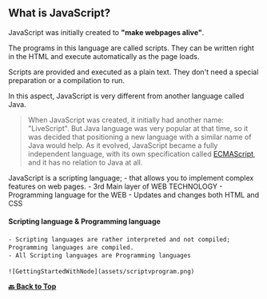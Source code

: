 ## What is JavaScript?

JavaScript was initially created to **"make webpages alive"**.

The programs in this language are called scripts. They can be written right in the HTML and execute automatically as the page 
loads.

Scripts are provided and executed as a plain text. They don't need a special preparation or a compilation to run.

In this aspect, JavaScript is very different from another language called Java.

> When JavaScript was created, it initially had another name: "LiveScript". But Java language was very popular at that time, 
> so it was decided that positioning a new language with a similar name of Java would help.
> As it evolved, JavaScript became a fully independent language, with its own specification called [ECMAScript](https://github.com/shravankb/ECMAScript-Specifications), 
> and it has no relation to Java at all.

JavaScript is a scripting language; 
    - that allows you to implement complex features on web pages.
    - 3rd Main layer of WEB TECHNOLOGY
    - Programming language for the WEB
    - Updates and changes both HTML and CSS

#### Scripting language & Programming language

    - Scripting languages are rather interpreted and not compiled; Programming languages are compiled.
    - All Scripting languages are Programming languages

    ![GettingStartedWithNode](assets/scriptvprogram.png)

**[ :back: Back to Top](#table-of-contents)**